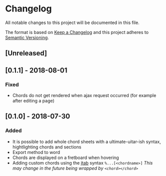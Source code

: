 # Changelog
All notable changes to this project will be documented in this file.

The format is based on [Keep a Changelog](http://keepachangelog.com/en/1.0.0/)
and this project adheres to [Semantic Versioning](http://semver.org/spec/v2.0.0.html).

## [Unreleased]

## [0.1.1] - 2018-08-01

### Fixed

* Chords do not get rendered when ajax request occurred (for example after editing a page)

## [0.1.0] - 2018-07-30

### Added

* It is possible to add whole chord sheets with a ultimate-uitar-ish syntax, hightlighting chords and sections
* Export method to word
* Chords are displayed on a fretboard when hovering
* Adding custom chords using the [jtab](http://jtab.tardate.com/) syntax `%...[<chordname>]` *This may change in the future being wrapped by `<chord></chord>`*